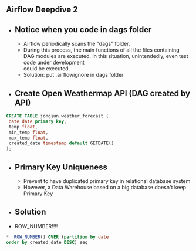 ## Airflow Deepdive 2

* ## Notice when you code in dags folder
  * Airflow periodically scans the "dags" folder.
  * During this process, the main functions of all the files containing DAG modules are executed. In this situation, unintendedly, even test code under development   
    could be executed.
  * Solution: put .airflowignore in dags folder

* ## Create Open Weathermap API (DAG created by API)

```SQL
CREATE TABLE jongjun.weather_forecast (
 date date primary key,
 temp float,
 min_temp float,
 max_temp float,
 created_date timestamp default GETDATE()
);
```

* ## Primary Key Uniqueness
  * Prevent to have duplicated primary key in relational database system
  * However, a Data Warehouse based on a big database doesn't keep Primary Key

*  ## Solution
*  ROW_NUMBER!!!!
```SQL
*  ROW_NUMBER() OVER (partition by date
order by created_date DESC) seq
```



